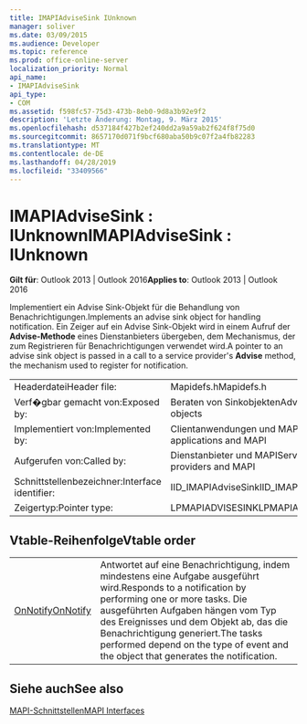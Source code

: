 ```yaml
---
title: IMAPIAdviseSink IUnknown
manager: soliver
ms.date: 03/09/2015
ms.audience: Developer
ms.topic: reference
ms.prod: office-online-server
localization_priority: Normal
api_name:
- IMAPIAdviseSink
api_type:
- COM
ms.assetid: f598fc57-75d3-473b-8eb0-9d8a3b92e9f2
description: 'Letzte Änderung: Montag, 9. März 2015'
ms.openlocfilehash: d537184f427b2ef240dd2a9a59ab2f624f8f75d0
ms.sourcegitcommit: 8657170d071f9bcf680aba50b9c07f2a4fb82283
ms.translationtype: MT
ms.contentlocale: de-DE
ms.lasthandoff: 04/28/2019
ms.locfileid: "33409566"
---
```

# <a name="imapiadvisesink--iunknown"></a><span data-ttu-id="b07e1-103">IMAPIAdviseSink : IUnknown</span><span class="sxs-lookup"><span data-stu-id="b07e1-103">IMAPIAdviseSink : IUnknown</span></span>

  
  
<span data-ttu-id="b07e1-104">**Gilt für**: Outlook 2013 | Outlook 2016</span><span class="sxs-lookup"><span data-stu-id="b07e1-104">**Applies to**: Outlook 2013 | Outlook 2016</span></span> 
  
<span data-ttu-id="b07e1-105">Implementiert ein Advise Sink-Objekt für die Behandlung von Benachrichtigungen.</span><span class="sxs-lookup"><span data-stu-id="b07e1-105">Implements an advise sink object for handling notification.</span></span> <span data-ttu-id="b07e1-106">Ein Zeiger auf ein Advise Sink-Objekt wird in einem Aufruf der **Advise-Methode** eines Dienstanbieters übergeben, dem Mechanismus, der zum Registrieren für Benachrichtigungen verwendet wird.</span><span class="sxs-lookup"><span data-stu-id="b07e1-106">A pointer to an advise sink object is passed in a call to a service provider's **Advise** method, the mechanism used to register for notification.</span></span> 
  
|||
|:-----|:-----|
|<span data-ttu-id="b07e1-107">Headerdatei</span><span class="sxs-lookup"><span data-stu-id="b07e1-107">Header file:</span></span>  <br/> |<span data-ttu-id="b07e1-108">Mapidefs.h</span><span class="sxs-lookup"><span data-stu-id="b07e1-108">Mapidefs.h</span></span>  <br/> |
|<span data-ttu-id="b07e1-109">Verf�gbar gemacht von:</span><span class="sxs-lookup"><span data-stu-id="b07e1-109">Exposed by:</span></span>  <br/> |<span data-ttu-id="b07e1-110">Beraten von Sinkobjekten</span><span class="sxs-lookup"><span data-stu-id="b07e1-110">Advise sink objects</span></span>  <br/> |
|<span data-ttu-id="b07e1-111">Implementiert von:</span><span class="sxs-lookup"><span data-stu-id="b07e1-111">Implemented by:</span></span>  <br/> |<span data-ttu-id="b07e1-112">Clientanwendungen und MAPI</span><span class="sxs-lookup"><span data-stu-id="b07e1-112">Client applications and MAPI</span></span>  <br/> |
|<span data-ttu-id="b07e1-113">Aufgerufen von:</span><span class="sxs-lookup"><span data-stu-id="b07e1-113">Called by:</span></span>  <br/> |<span data-ttu-id="b07e1-114">Dienstanbieter und MAPI</span><span class="sxs-lookup"><span data-stu-id="b07e1-114">Service providers and MAPI</span></span>  <br/> |
|<span data-ttu-id="b07e1-115">Schnittstellenbezeichner:</span><span class="sxs-lookup"><span data-stu-id="b07e1-115">Interface identifier:</span></span>  <br/> |<span data-ttu-id="b07e1-116">IID_IMAPIAdviseSink</span><span class="sxs-lookup"><span data-stu-id="b07e1-116">IID_IMAPIAdviseSink</span></span>  <br/> |
|<span data-ttu-id="b07e1-117">Zeigertyp:</span><span class="sxs-lookup"><span data-stu-id="b07e1-117">Pointer type:</span></span>  <br/> |<span data-ttu-id="b07e1-118">LPMAPIADVISESINK</span><span class="sxs-lookup"><span data-stu-id="b07e1-118">LPMAPIADVISESINK</span></span>  <br/> |
   
## <a name="vtable-order"></a><span data-ttu-id="b07e1-119">Vtable-Reihenfolge</span><span class="sxs-lookup"><span data-stu-id="b07e1-119">Vtable order</span></span>

|||
|:-----|:-----|
|[<span data-ttu-id="b07e1-120">OnNotify</span><span class="sxs-lookup"><span data-stu-id="b07e1-120">OnNotify</span></span>](imapiadvisesink-onnotify.md) <br/> |<span data-ttu-id="b07e1-121">Antwortet auf eine Benachrichtigung, indem mindestens eine Aufgabe ausgeführt wird.</span><span class="sxs-lookup"><span data-stu-id="b07e1-121">Responds to a notification by performing one or more tasks.</span></span> <span data-ttu-id="b07e1-122">Die ausgeführten Aufgaben hängen vom Typ des Ereignisses und dem Objekt ab, das die Benachrichtigung generiert.</span><span class="sxs-lookup"><span data-stu-id="b07e1-122">The tasks performed depend on the type of event and the object that generates the notification.</span></span>  <br/> |
   
## <a name="see-also"></a><span data-ttu-id="b07e1-123">Siehe auch</span><span class="sxs-lookup"><span data-stu-id="b07e1-123">See also</span></span>



[<span data-ttu-id="b07e1-124">MAPI-Schnittstellen</span><span class="sxs-lookup"><span data-stu-id="b07e1-124">MAPI Interfaces</span></span>](mapi-interfaces.md)

